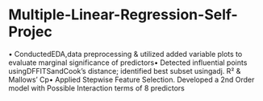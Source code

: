 # Multiple-Linear-Regression-Self-Projec
•  ConductedEDA,data preprocessing &amp; utilized added variable plots to evaluate marginal significance of predictors•  Detected influential points usingDFFITSandCook’s distance; identified best subset usingadj. R² &amp; Mallows’ Cp•  Applied Stepwise Feature Selection. Developed a 2nd Order model with Possible Interaction terms of 8 predictors
